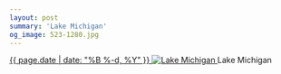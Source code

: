 ```yaml
---
layout: post
summary: 'Lake Michigan'
og_image: 523-1280.jpg
---
```


<p>
 <time>
  <a href="/523">
   {{ page.date | date: "%B %-d, %Y" }}
  </a>
 </time>
 <a href="/523">
  <img alt="Lake Michigan" sizes="(min-width: 700px) 50vw, calc(100vw - 2rem)" src="{{ site.assets_url }}/523-640.jpg" srcset="{{ site.assets_url }}/523-320.jpg 320w, {{ site.assets_url }}/523-640.jpg 640w, {{ site.assets_url }}/523-960.jpg 960w, {{ site.assets_url }}/523-1280.jpg 1280w"/>
 </a>
 <span>
  Lake Michigan
 </span>
</p>
